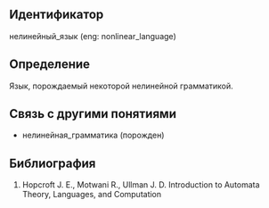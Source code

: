 ## Идентификатор

нелинейный_язык (eng: nonlinear_language)

## Определение

Язык, порождаемый некоторой нелинейной грамматикой.

## Связь с другими понятиями

* нелинейная_грамматика (порожден)

## Библиография

1. Hopcroft J. E., Motwani R., Ullman J. D. Introduction to Automata Theory, Languages, and Computation
